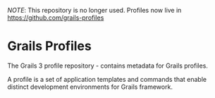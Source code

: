 *NOTE*: This repository is no longer used. Profiles now live in https://github.com/grails-profiles

Grails Profiles
=========================

The Grails 3 profile repository - contains metadata for Grails profiles.

A profile is a set of application templates and commands that enable distinct development environments for Grails framework.
